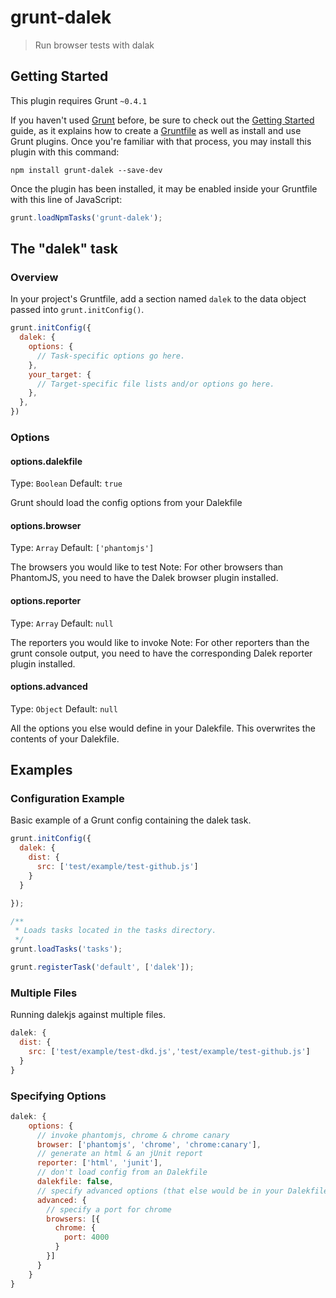 # grunt-dalek

> Run browser tests with dalak

## Getting Started
This plugin requires Grunt `~0.4.1`

If you haven't used [Grunt](http://gruntjs.com/) before, be sure to check out the [Getting Started](http://gruntjs.com/getting-started) guide, as it explains how to create a [Gruntfile](http://gruntjs.com/sample-gruntfile) as well as install and use Grunt plugins. Once you're familiar with that process, you may install this plugin with this command:

```shell
npm install grunt-dalek --save-dev
```

Once the plugin has been installed, it may be enabled inside your Gruntfile with this line of JavaScript:

```js
grunt.loadNpmTasks('grunt-dalek');
```

## The "dalek" task

### Overview
In your project's Gruntfile, add a section named `dalek` to the data object passed into `grunt.initConfig()`.

```js
grunt.initConfig({
  dalek: {
    options: {
      // Task-specific options go here.
    },
    your_target: {
      // Target-specific file lists and/or options go here.
    },
  },
})
```

### Options

#### options.dalekfile
Type: `Boolean`
Default: `true`

Grunt should load the config options from your Dalekfile

#### options.browser
Type: `Array`
Default: `['phantomjs']`

The browsers you would like to test
Note: For other browsers than PhantomJS, you need to have the Dalek browser plugin installed.

#### options.reporter
Type: `Array`
Default: `null`

The reporters you would like to invoke
Note: For other reporters than the grunt console output, you need to have the corresponding Dalek reporter plugin installed.

#### options.advanced
Type: `Object`
Default: `null`

All the options you else would define in your Dalekfile.
This overwrites the contents of your Dalekfile.

## Examples

### Configuration Example

Basic example of a Grunt config containing the dalek task.
```js
grunt.initConfig({
  dalek: {
    dist: {
      src: ['test/example/test-github.js']
    }
  }

});

/**
 * Loads tasks located in the tasks directory.
 */
grunt.loadTasks('tasks');

grunt.registerTask('default', ['dalek']);
```

### Multiple Files

Running dalekjs against multiple files.
```js
dalek: {
  dist: {
    src: ['test/example/test-dkd.js','test/example/test-github.js']
  }
}
```

### Specifying Options

```js
dalek: {
    options: {
      // invoke phantomjs, chrome & chrome canary
      browser: ['phantomjs', 'chrome', 'chrome:canary'],
      // generate an html & an jUnit report
      reporter: ['html', 'junit'],
      // don't load config from an Dalekfile
      dalekfile: false,
      // specify advanced options (that else would be in your Dalekfile)
      advanced: {
        // specify a port for chrome
        browsers: [{
          chrome: {
            port: 4000
          }
        }]
      }
    }
}
```
